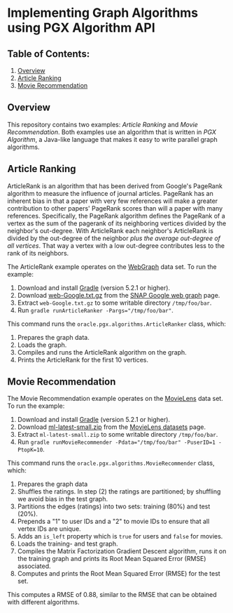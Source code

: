 # Implementing Graph Algorithms using PGX Algorithm API

## Table of Contents:

1. [Overview](#overview)
2. [Article Ranking](#article)
3. [Movie Recommendation](#movie)

## Overview <a name="overview"></a>

This repository contains two examples: _Article Ranking_ and _Movie Recommendation_.
Both examples use an algorithm that is written in _PGX Algorithm_, a Java-like language that makes it easy to write parallel graph algorithms.

## Article Ranking <a name="article"></a>

ArticleRank is an algorithm that has been derived from Google's PageRank algorithm to measure the influence of journal articles.
PageRank has an inherent bias in that a paper with very few references will make a greater contribution to other papers' PageRank scores than will a paper with many references.
Specifically, the PageRank algorithm defines the PageRank of a vertex as the sum of the pagerank of its neighboring vertices divided by the neighbor's out-degree.
With ArticleRank each neighbor's ArticleRank is divided by the out-degree of the neighbor _plus the average out-degree of all vertices_.
That way a vertex with a low out-degree contributes less to the rank of its neighbors.

The ArticleRank example operates on the [WebGraph](https://snap.stanford.edu/data/web-Google.html) data set.
To run the example:

1. Download and install [Gradle](https://gradle.org/install/) (version 5.2.1 or higher).
2. Download [web-Google.txt.gz](https://snap.stanford.edu/data/web-Google.txt.gz) from the [SNAP  Google web graph](https://snap.stanford.edu/data/web-Google.html) page. <!-- `wget -O /tmp/web-Google.txt.gz https://snap.stanford.edu/data/web-Google.txt.gz` -->
3. Extract `web-Google.txt.gz` to some writable directory `/tmp/foo/bar`. <!-- `gunzip /tmp/web-Google.txt.gz` -->
4. Run `gradle runArticleRanker -Pargs="/tmp/foo/bar"`. <!-- `gradle runArticleRanker -Pargs="/tmp/"` -->

This command runs the `oracle.pgx.algorithms.ArticleRanker` class, which:

1. Prepares the graph data.
2. Loads the graph.
3. Compiles and runs the ArticleRank algorithm on the graph.
4. Prints the ArticleRank for the first 10 vertices.

## Movie Recommendation <a name="movie"></a>

The Movie Recommendation example operates on the [MovieLens](https://grouplens.org/datasets/movielens/) data set.
To run the example:

1. Download and install [Gradle](https://gradle.org/install/) (version 5.2.1 or higher).
2. Download [ml-latest-small.zip](http://files.grouplens.org/datasets/movielens/ml-latest-small.zip) from the [MovieLens datasets](https://grouplens.org/datasets/movielens/) page. <!-- `wget -O /tmp/ml-latest-small.zip http://files.grouplens.org/datasets/movielens/ml-latest-small.zip` -->
3. Extract `ml-latest-small.zip` to some writable directory `/tmp/foo/bar`. <!-- `unzip /tmp/ml-latest-small.zip -d /tmp/` -->
4. Run `gradle runMovieRecommender -Pdata="/tmp/foo/bar" -PuserID=1 -PtopK=10`. <!-- gradle runMovieRecommender -Pargs="/tmp/ml-latest-small" -PuserID=1 -PtopK=10` -->

This command runs the `oracle.pgx.algorithms.MovieRecommender` class, which:

1. Prepares the graph data
 1. Shuffles the ratings. In step (2) the ratings are partitioned; by shuffling we avoid bias in the test graph.
 2. Partitions the edges (ratings) into two sets: training (80%) and test (20%).
 3. Prepends a "1" to user IDs and a "2" to movie IDs to ensure that all vertex IDs are unique.
 4. Adds an `is_left` property which is `true` for users and `false` for movies.
2. Loads the training- and test graph.
3. Compiles the Matrix Factorization Gradient Descent algorithm, runs it on the training graph and prints its Root Mean Squared Error (RMSE) associated.
4. Computes and prints the Root Mean Squared Error (RMSE) for the test set.

This computes a RMSE of 0.88, similar to the RMSE that can be obtained with different algorithms.
